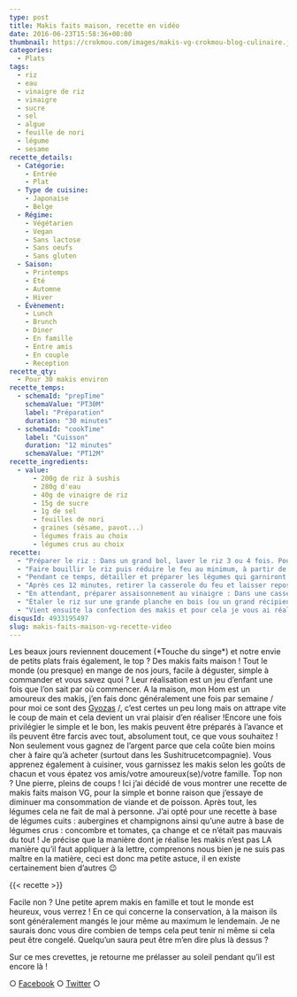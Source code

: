 ```yaml
---
type: post
title: Makis faits maison, recette en vidéo
date: 2016-06-23T15:58:36+00:00
thumbnail: https://crokmou.com/images/makis-vg-crokmou-blog-culinaire.jpg
categories:
  - Plats
tags:
  - riz
  - eau
  - vinaigre de riz
  - vinaigre
  - sucre
  - sel
  - algue
  - feuille de nori
  - légume
  - sesame
recette_details:
  - Catégorie:
    - Entrée
    - Plat
  - Type de cuisine:
    - Japonaise
    - Belge
  - Régime:
    - Végétarien
    - Vegan
    - Sans lactose
    - Sans oeufs
    - Sans gluten
  - Saison:
    - Printemps
    - Été
    - Automne
    - Hiver
  - Évènement:
    - Lunch
    - Brunch
    - Diner
    - En famille
    - Entre amis
    - En couple
    - Reception
recette_qty:
  - Pour 30 makis environ
recette_temps:
  - schemaId: "prepTime"
    schemaValue: "PT30M"
    label: "Préparation"
    duration: "30 minutes"
  - schemaId: "cookTime"
    label: "Cuisson"
    duration: "12 minutes"
    schemaValue: "PT12M"
recette_ingredients:
  - value:
      - 200g de riz à sushis
      - 280g d'eau
      - 40g de vinaigre de riz
      - 15g de sucre
      - 1g de sel
      - feuilles de nori
      - graines (sésame, pavot...)
      - légumes frais au choix
      - légumes crus au choix
recette:
  - "Préparer le riz : Dans un grand bol, laver le riz 3 ou 4 fois. Pour cela il suffit de verser un peu d’eau sur le riz et de mélanger du bout des doigts. L’eau deviendra trouble, jeter l’eau et recommencer l’opération jusqu’à ce que l’eau du riz soit claire. Egouter le riz puis le verser dans une casserole avec les 280g d’eau, couvrir à l’aide d’un couvercle."
  - "Faire bouillir le riz puis réduire le feu au minimum, à partir de là, laisser mijoter pendant 12 minutes."
  - "Pendant ce temps, détailler et préparer les légumes qui garniront les makis."
  - "Après ces 12 minutes, retirer la casserole du feu et laisser reposer 10 minutes à couvert"
  - "En attendant, préparer assaisonnement au vinaigre : Dans une casserole, faire bouillir le vinaigre, le sucre et le sel. Retirer du feu."
  - "Étaler le riz sur une grande planche en bois (ou un grand récipient non métallique comme ceux dans lesquels on prépare le couscous). A l’aide d’un cuillère en bois plate, trancher le riz délicatement tout en l’humidifiant avec assaisonnement. Le but étant de séparer les gains de riz délicatement afin de ne pas se retrouver avec de grosses masses agglutinées. Cette étape est technique mais l’habitude vient avec la pratique ! Le riz ne doit pas trop refroidir sinon il va durcir, le conserver sous un torchon humide en attendant la confection des makis."
  - "Vient ensuite la confection des makis et pour cela je vous ai réalisé une petite vidéo, parce que pour le coup des images valent mieux que des mots"
disqusId: 4933195497
slug: makis-faits-maison-vg-recette-video
---
```


Les beaux jours reviennent doucement (\*Touche du singe\*) et notre envie de petits plats frais également, le top ? Des makis faits maison ! Tout le monde (ou presque) en mange de nos jours, facile à déguster, simple à commander et vous savez quoi ? Leur réalisation est un jeu d’enfant une fois que l’on sait par où commencer. A la maison, mon Hom est un amoureux des makis, j’en fais donc généralement une fois par semaine / pour moi ce sont des [Gyozas](http://www.crokmou.com/2015/08/gyoza-au-porc-maison) /, c’est certes un peu long mais on attrape vite le coup de main et cela devient un vrai plaisir d’en réaliser !Encore une fois privilégier le simple et le bon, les makis peuvent être préparés à l’avance et ils peuvent être farcis avec tout, absolument tout, ce que vous souhaitez ! Non seulement vous gagnez de l’argent parce que cela coûte bien moins cher à faire qu’à acheter (surtout dans les Sushitrucetcompagnie). Vous apprenez également à cuisiner, vous garnissez les makis selon les goûts de chacun et vous épatez vos amis/votre amoureux(se)/votre famille. Top non ? Une pierre, pleins de coups ! Ici j’ai décidé de vous montrer une recette de makis faits maison VG, pour la simple et bonne raison que j’essaye de diminuer ma consommation de viande et de poisson. Après tout, les légumes cela ne fait de mal à personne. J’ai opté pour une recette à base de légumes cuits : aubergines et champignons ainsi qu’une autre à base de légumes crus : concombre et tomates, ça change et ce n’était pas mauvais du tout ! Je précise que la manière dont je réalise les makis n’est pas LA manière qu’il faut appliquer à la lettre, comprenons nous bien je ne suis pas maître en la matière, ceci est donc ma petite astuce, il en existe certainement bien d’autres 😉

{{< recette >}}

Facile non ? Une petite aprem makis en famille et tout le monde est heureux, vous verrez !
En ce qui concerne la conservation, à la maison ils sont généralement mangés le jour même au maximum le lendemain. Je ne saurais donc vous dire combien de temps cela peut tenir ni même si cela peut être congelé. Quelqu’un saura peut être m’en dire plus là dessus ?

Sur ce mes crevettes, je retourne me prélasser au soleil pendant qu’il est encore là !

○ [Facebook](https://www.facebook.com/crokmou.blog) ○ [Twitter](https://twitter.com/Crokmou) ○
